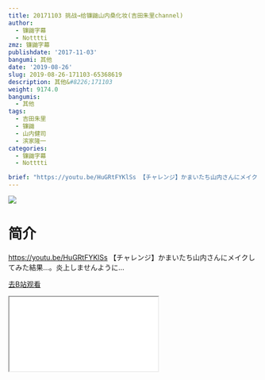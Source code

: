 ```yaml
---
title: 20171103 挑战→给镰鼬山内桑化妆(吉田朱里channel)
author:
  - 镰鼬字幕
  - Notttti
zmz: 镰鼬字幕
publishdate: '2017-11-03'
bangumi: 其他
date: '2019-08-26'
slug: 2019-08-26-171103-65368619
description: 其他&#8226;171103
weight: 9174.0
bangumis:
  - 其他
tags:
  - 吉田朱里
  - 镰鼬
  - 山内健司
  - 滨家隆一
categories:
  - 镰鼬字幕
  - Notttti

brief: "https://youtu.be/HuGRtFYKlSs 【チャレンジ】かまいたち山内さんにメイクしてみた結果…。炎上しませんように…"
---
```

![](https://raw.githubusercontent.com/tcgriffith/owaraisite/master/static/tmpimg/17ad77f54fe0a322617d9851d53f29ba7eb1f81e.jpg.480.jpg)
# 简介  
https://youtu.be/HuGRtFYKlSs
【チャレンジ】かまいたち山内さんにメイクしてみた結果…。炎上しませんように…  

[去B站观看](https://www.bilibili.com/video/av65368619/)
<div class ="resp-container"><iframe class="testiframe" src="//player.bilibili.com/player.html?aid=65368619"", scrolling="no", allowfullscreen="true" > </iframe></div> 
